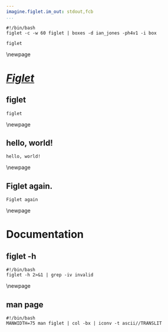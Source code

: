 ```yaml
---
imagine.figlet.im_out: stdout,fcb
...
```


```{.shebang im_out="stdout"}
#!/bin/bash
figlet -c -w 60 figlet | boxes -d ian_jones -ph4v1 -i box
```

```imagine
figlet
```

\newpage

# [*Figlet*](http://www.figlet.org)

## figlet

```{.figlet im_opt="-f slant" caption="Figlet"}
figlet
```

\newpage

## hello, world!

```figlet
hello, world!
```

\newpage

## Figlet again.

```{.figlet im_opt="-f bubble"}
Figlet again
```

\newpage

# Documentation

## figlet -h

```{.shebang im_out="stdout"}
#!/bin/bash
figlet -h 2>&1 | grep -iv invalid
```

\newpage

## man page

```{.shebang im_out="stdout"}
#!/bin/bash
MANWIDTH=75 man figlet | col -bx | iconv -t ascii//TRANSLIT
```
